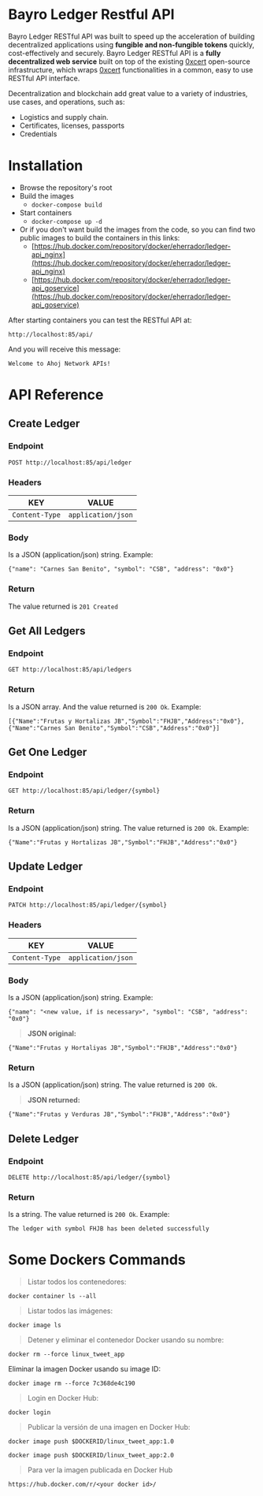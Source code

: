 # Bayro Ledger Restful API

Bayro Ledger RESTful API was built to speed up the acceleration of building decentralized applications using **fungible and non-fungible tokens** quickly, cost-effectively and securely. Bayro Ledger RESTful API is a **fully decentralized web service** built on top of the existing [0xcert](http://0xcert.org) open-source infrastructure, which wraps [0xcert](http://0xcert.org) functionalities in a common, easy to use RESTful API interface.

Decentralization and blockchain add great value to a variety of industries, use cases, and operations, such as:
- Logistics and supply chain.
- Certificates, licenses, passports
- Credentials

# Installation

-   Browse the repository's root
-   Build the images
    -   `docker-compose build`
-   Start containers
    -   `docker-compose up -d`
-  Or if you don't want build the images from the code, so you can find two public images to build the containers in this links:
	- [https://hub.docker.com/repository/docker/eherrador/ledger-api_nginx](https://hub.docker.com/repository/docker/eherrador/ledger-api_nginx)
	- [https://hub.docker.com/repository/docker/eherrador/ledger-api_goservice](https://hub.docker.com/repository/docker/eherrador/ledger-api_goservice)
   

After starting containers you can test the RESTful API at:
```
http://localhost:85/api/
```
And you will receive this message:
```
Welcome to Ahoj Network APIs!
```

# API Reference

## Create Ledger
### Endpoint
```
POST http://localhost:85/api/ledger
```
### Headers
|         KEY           |         VALUE        |
|-----------------------|----------------------|
|    `Content-Type`     |  `application/json`  |
### Body
Is a JSON (application/json) string. Example:
```
{"name": "Carnes San Benito", "symbol": "CSB", "address": "0x0"}
```
### Return
The value returned is `201 Created`

## Get All Ledgers
### Endpoint
```
GET http://localhost:85/api/ledgers
```
### Return
Is a JSON array. And the value returned is `200 Ok`. Example:
```
[{"Name":"Frutas y Hortalizas JB","Symbol":"FHJB","Address":"0x0"},{"Name":"Carnes San Benito","Symbol":"CSB","Address":"0x0"}]
```

## Get One Ledger
### Endpoint
```
GET http://localhost:85/api/ledger/{symbol}
```
### Return
Is a JSON (application/json) string. The value returned is `200 Ok`. Example:
```
{"Name":"Frutas y Hortalizas JB","Symbol":"FHJB","Address":"0x0"}
```

## Update Ledger

### Endpoint
```
PATCH http://localhost:85/api/ledger/{symbol}
```
### Headers
|         KEY           |         VALUE        |
|-----------------------|----------------------|
|    `Content-Type`     |  `application/json`  |

### Body
Is a JSON (application/json) string. Example:
```
{"name": "<new value, if is necessary>", "symbol": "CSB", "address": "0x0"}
```
> **JSON original:**
```
{"Name":"Frutas y Hortaliyas JB","Symbol":"FHJB","Address":"0x0"}
```

### Return
Is a JSON (application/json) string. The value returned is `200 Ok`. 
> **JSON returned:**
```
{"Name":"Frutas y Verduras JB","Symbol":"FHJB","Address":"0x0"}
```

## Delete Ledger
### Endpoint
```
DELETE http://localhost:85/api/ledger/{symbol}
```
### Return
Is a string. The value returned is `200 Ok`. Example:
```
The ledger with symbol FHJB has been deleted successfully
```

# Some Dockers Commands

> Listar todos los contenedores:
```
docker container ls --all
````
> Listar todos las imágenes:
```
docker image ls
```

> Detener y eliminar el contenedor Docker usando su nombre:
```
docker rm --force linux_tweet_app
```

Eliminar la imagen Docker usando su image ID:
```
docker image rm --force 7c368de4c190
```

> Login en Docker Hub:
```
docker login
```

> Publicar la versión de una imagen en Docker Hub:
```
docker image push $DOCKERID/linux_tweet_app:1.0
```
```
docker image push $DOCKERID/linux_tweet_app:2.0
```
> Para ver la imagen publicada en Docker Hub
```
https://hub.docker.com/r/<your docker id>/
```